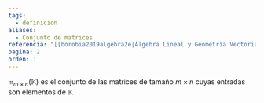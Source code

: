 ```yaml
---
tags:
  - definicion
aliases:
  - Conjunto de matrices
referencia: "[[borobia2019algebra2e|Álgebra Lineal y Geometría Vectorial (2a ed)]]"
pagina: 2
orden: 1
---
```

$\mathfrak{m}_{m \times n}(\mathbb{K})$ es el conjunto de las matrices de tamaño $m \times n$ cuyas entradas son elementos de $\mathbb{K}$
